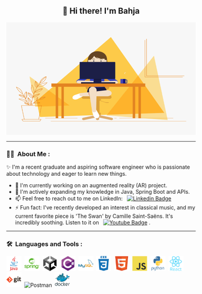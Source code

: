 <!-- Heading -->
<h2 align="center">👋 Hi there! I'm Bahja </h2>

<div id="header" align="center"> <img alt="GIF" src="./code.gif" width="600" height="300" /> </div>
 
<!-- About section -->
***
### 👩‍💻 &nbsp;About Me :
✨ I'm a recent graduate and aspiring software engineer who is passionate about technology and eager to learn new things.
- 🔭 I'm currently working on an augmented reality (AR) project.
- 🌱 I'm actively expanding my knowledge in Java, Spring Boot and APIs.
- 📫 Feel free to reach out to me on LinkedIn: &nbsp; [![Linkedin Badge](https://img.shields.io/badge/-Bahja-blue?style=flat&logo=Linkedin&logoColor=white)](https://www.linkedin.com/in/bahja-adan)
- ⚡ Fun fact: I've recently developed an interest in classical music, and my current favorite piece is 'The Swan' by Camille Saint-Saëns. It's incredibly soothing. Listen to it on &nbsp; [![Youtube Badge](https://img.shields.io/badge/TheSwan-red?logo=youtube&logoColor=white)](https://www.youtube.com/watch?v=b44-5M4e9nI) .

<!-- Languages and Tools section -->
***
### 🛠 &nbsp;Languages and Tools :
<div>
    <p>
    <img src="https://github.com/devicons/devicon/blob/master/icons/java/java-original-wordmark.svg" title="Java" alt="Java" width="40" height="40"/>&nbsp;
    <img src="https://github.com/devicons/devicon/blob/master/icons/spring/spring-original-wordmark.svg" title="Spring" alt="Spring" width="40" height="40"/>&nbsp;
    <img src="https://github.com/devicons/devicon/blob/master/icons/unity/unity-original.svg" title="Unity" alt="Unity" width="40" height="40"/>&nbsp;
    <img src="https://github.com/devicons/devicon/blob/master/icons/csharp/csharp-original.svg" title="C#" alt="C#" width="40" height="40"/>&nbsp;
    <img src="https://github.com/devicons/devicon/blob/master/icons/mysql/mysql-original-wordmark.svg" title="MySQL"  alt="MySQL" width="40" height="40"/>&nbsp;
    <img src="https://github.com/devicons/devicon/blob/master/icons/css3/css3-plain-wordmark.svg"  title="CSS3" alt="CSS" width="40" height="40"/>&nbsp;
    <img src="https://github.com/devicons/devicon/blob/master/icons/html5/html5-original.svg" title="HTML5" alt="HTML" width="40" height="40"/>&nbsp;
    <img src="https://github.com/devicons/devicon/blob/master/icons/javascript/javascript-original.svg" title="JavaScript" alt="JavaScript" width="40" height="40"/>&nbsp;
    <img src="https://github.com/devicons/devicon/blob/master/icons/python/python-original-wordmark.svg" title="Python" alt="Python" width="40" height="40"/>&nbsp;
    <img src="https://github.com/devicons/devicon/blob/master/icons/react/react-original-wordmark.svg" title="React" alt="React" width="40" height="40"/>&nbsp;
    <img src="https://github.com/devicons/devicon/blob/master/icons/git/git-original-wordmark.svg" title="Git"  alt="Git" width="40" height="40"/>&nbsp;
    <img src="https://www.vectorlogo.zone/logos/getpostman/getpostman-icon.svg" title="Postman"  alt="Postman" width="40" height="40"/>&nbsp;
    <img src="https://github.com/devicons/devicon/blob/master/icons/docker/docker-original-wordmark.svg" title="Docker"  alt="Docker" width="40" height="40"/>&nbsp;
    </p>
</div>

